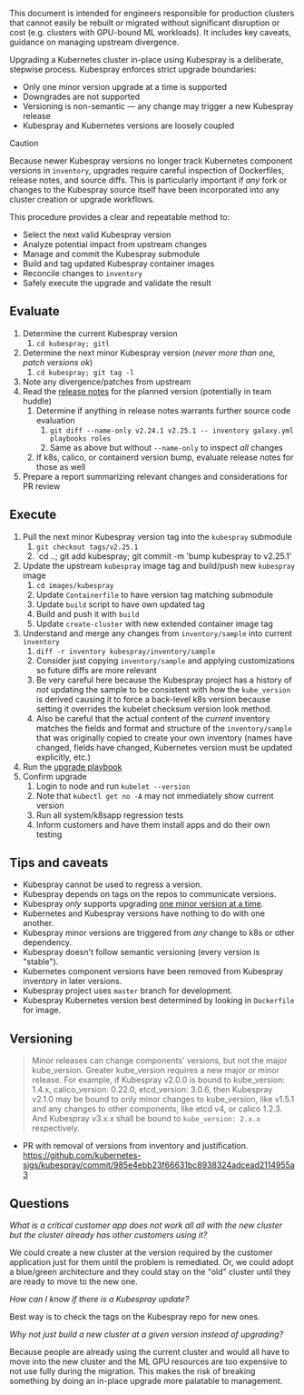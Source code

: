 This document is intended for engineers responsible for production clusters that cannot easily be rebuilt or migrated without significant disruption or cost (e.g. clusters with GPU-bound ML workloads). It includes key caveats, guidance on managing upstream divergence.

Upgrading a Kubernetes cluster in-place using Kubespray is a deliberate, stepwise process. Kubespray enforces strict upgrade boundaries:

- Only one minor version upgrade at a time is supported
- Downgrades are not supported
- Versioning is non-semantic — any change may trigger a new Kubespray release
- Kubespray and Kubernetes versions are loosely coupled

> [!CAUTION]
> Because newer Kubespray versions no longer track Kubernetes component versions in `inventory`, upgrades require careful inspection of Dockerfiles, release notes, and source diffs. This is particularly important if *any* fork or changes to the Kubespray source itself have been incorporated into any cluster creation or upgrade workflows.

This procedure provides a clear and repeatable method to:

- Select the next valid Kubespray version
- Analyze potential impact from upstream changes
- Manage and commit the Kubespray submodule
- Build and tag updated Kubespray container images
- Reconcile changes to `inventory`
- Safely execute the upgrade and validate the result
## Evaluate

1. Determine the current Kubespray version
	1. `cd kubespray; gitl`
2. Determine the next minor Kubespray version (*never more than one, patch versions ok*)
	1. `cd kubespray; git tag -l`
3. Note any divergence/patches from upstream
4. Read the [release notes](https://github.com/kubernetes-sigs/kubespray/releases) for the planned version (potentially in team huddle)
	1. Determine if anything in release notes warrants further source code evaluation
		1. `git diff --name-only v2.24.1 v2.25.1 -- inventory galaxy.yml playbooks roles`
		2. Same as above but without `--name-only` to inspect *all* changes
	2. If k8s, calico, or containerd version bump, evaluate release notes for those as well
5. Prepare a report summarizing relevant changes and considerations for PR review
## Execute

1. Pull the next minor Kubespray version tag into the `kubespray` submodule
	1. `git checkout tags/v2.25.1`
	2. `cd ..; git add kubespray; git commit -m 'bump kubespray to v2.25.1'
2. Update the upstream `kubespray` image tag and build/push new `kubespray` image
	1. `cd images/kubespray`
	2. Update `Containerfile` to have version tag matching submodule
	3. Update `build` script to have own updated tag
	4. Build and push it with `build`
	5. Update `create-cluster` with new extended container image tag
3. Understand and merge any changes from `inventory/sample` into current `inventory`
	1. `diff -r inventory kubespray/inventory/sample`
	2. Consider just copying `inventory/sample` and applying customizations so future diffs are more relevant
	3. Be very careful here because the Kubespray project has a history of *not* updating the sample to be consistent with how the `kube_version` is derived causing it to force a back-level k8s version because setting it overrides the kubelet checksum version look method.
	4. Also be careful that the actual content of the *current* inventory matches the fields and format and structure of the `inventory/sample` that was originally copied to create your own inventory (names have changed, fields have changed, Kubernetes version must be updated explicitly, etc.)
4. Run the [upgrade playbook](https://github.com/kubernetes-sigs/kubespray/blob/master/docs/operations/upgrades.md#multiple-upgrades)
5. Confirm upgrade
	1. Login to node and run `kubelet --version`
	2. Note that `kubectl get no -A` may not immediately show current version
	3. Run all system/k8sapp regression tests
	4. Inform customers and have them install apps and do their own testing
## Tips and caveats

- Kubespray cannot be used to regress a version.
- Kubespray depends on tags on the repos to communicate versions.
- Kubespray *only* supports upgrading [one minor version at a time](https://github.com/kubernetes-sigs/kubespray/blob/master/docs/operations/upgrades.md#multiple-upgrades).
- Kubernetes and Kubespray versions have nothing to do with one another.
- Kubespray minor versions are triggered from *any* change to k8s or other dependency.
- Kubespray doesn't follow semantic versioning (every version is "stable").
- Kubernetes component versions have been removed from Kubespray inventory in later versions.
- Kubespray project uses `master` branch for development.
- Kubespray Kubernetes version best determined by looking in `Dockerfile` for image.
## Versioning

>    Minor releases can change components' versions, but not the major kube_version. Greater kube_version requires a new major or minor release. For example, if Kubespray v2.0.0 is bound to kube_version: 1.4.x, calico_version: 0.22.0, etcd_version: 3.0.6, then Kubespray v2.1.0 may be bound to only minor changes to kube_version, like v1.5.1 and any changes to other components, like etcd v4, or calico 1.2.3. And Kubespray v3.x.x shall be bound to `kube_version: 2.x.x` respectively.

- PR with removal of versions from inventory and justification.
  https://github.com/kubernetes-sigs/kubespray/commit/985e4ebb23f66631bc8938324adcead2114955a3
## Questions

*What is a critical customer app does not work all all with the new cluster but the cluster already has other customers using it?*

We could create a new cluster at the version required by the customer application just for them until the problem is remediated. Or, we could adopt a blue/green architecture and they could stay on the "old" cluster until they are ready to move to the new one.

*How can I know if there is a Kubespray update?*

Best way is to check the tags on the Kubespray repo for new ones.

*Why not just build a new cluster at a given version instead of upgrading?*

Because people are already using the current cluster and would all have to move into the new cluster and the ML GPU resources are too expensive to not use fully during the migration. This makes the risk of breaking something by doing an in-place upgrade more palatable to management.